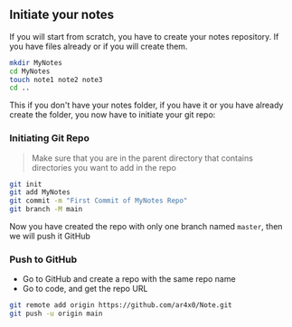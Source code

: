 ## Initiate your notes
If you will start from scratch, you have to create your notes repository. If you have files already or if you will create them.
```bash
mkdir MyNotes
cd MyNotes
touch note1 note2 note3
cd ..
```
This if you don't have your notes folder, if you have it or you have already create the folder, you now have to initiate your git repo:
### Initiating Git Repo
>Make sure that you are in the parent directory that contains directories you want to add in the repo
```bash
git init
git add MyNotes
git commit -m "First Commit of MyNotes Repo"
git branch -M main
```
Now you have created the repo with only one branch named `master`, then we will push it GitHub
### Push to GitHub
- Go to GitHub and create a repo with the same repo name
- Go to code, and get the repo URL
```bash
git remote add origin https://github.com/ar4x0/Note.git
git push -u origin main
```

